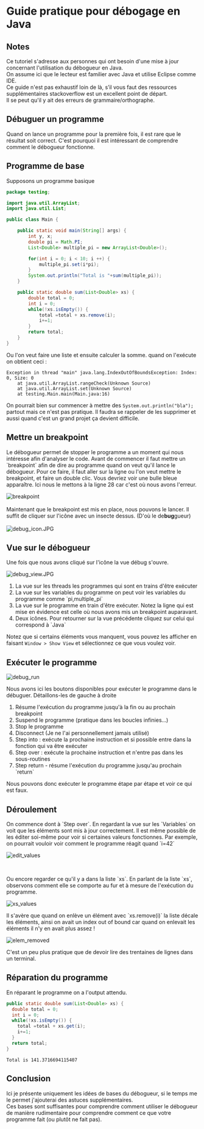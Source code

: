 <h1> Guide pratique pour débogage en Java </h1>

<h2> Notes </h2>
<p>
Ce tutoriel s'adresse aux personnes qui ont besoin d'une mise à jour concernant l'utilisation du débogueur en Java. <br>
On assume ici que le lecteur est familier avec Java et utilise Eclipse comme IDE. <br>
Ce guide n'est pas exhaustif loin de là, s’il vous faut des ressources supplémentaires stackoverflow est un excellent point de départ. <br>
Il se peut qu'il y ait des erreurs de grammaire/orthographe.
</p>
<h2> Débuguer un programme </h2>
<p>
Quand on lance un programme pour la première fois, il est rare que le résultat soit correct. C'est pourquoi il est intéressant de comprendre comment le débogueur fonctionne.
</p>
<h2> Programme de base </h2>
<p>
Supposons un programme basique
</p>

```java
package testing;

import java.util.ArrayList;
import java.util.List;

public class Main {

	public static void main(String[] args) {
		int y, x;
		double pi = Math.PI;
		List<Double> multiple_pi = new ArrayList<Double>();

		for(int i = 0; i < 10; i ++) {
			multiple_pi.set(i*pi);
		}
		System.out.println("Total is "+sum(multiple_pi));
	}

	public static double sum(List<Double> xs) {
		double total = 0;
		int i = 0;
		while(!xs.isEmpty()) {
			total =total + xs.remove(i);
			i+=1;
		}
		return total;
	}
}
```
<p>
Ou l'on veut faire une liste et ensuite calculer la somme.
quand on l'exécute on obtient ceci :
</p>

```
Exception in thread "main" java.lang.IndexOutOfBoundsException: Index: 0, Size: 0
	at java.util.ArrayList.rangeCheck(Unknown Source)
	at java.util.ArrayList.set(Unknown Source)
	at testing.Main.main(Main.java:16)
```
On pourrait bien sur commencer à mettre des `System.out.println("bla");` partout mais ce n'est pas pratique. Il faudra se rappeler de les supprimer et aussi quand c'est un grand projet ça devient difficile.

<h2> Mettre un breakpoint </h2>
<p>
Le débogueur permet de stopper le programme a un moment qui nous intéresse afin d'analyser le code.
Avant de commencer il faut mettre un `breakpoint` afin de dire au programme quand on veut qu'il lance le débogueur.
Pour ce faire, il faut aller sur la ligne ou l'on veut mettre le breakpoint, et faire un double clic. Vous devriez voir une bulle bleue apparaître. Ici nous le mettons à la ligne 28 car c'est où nous avons l'erreur.
</p>

![breakpoint](breakpoint_set.JPG)<br><br>
Maintenant que le breakpoint est mis en place, nous pouvons le lancer. Il suffit de cliquer sur l'icône avec un insecte dessus. (D'où le de**bug**gueur)<br><br>
![debug_icon.JPG](debug_icon.JPG)<br>
<h2>Vue sur le débogueur</h2>
<p>Une fois que nous avons cliqué sur l'icône la vue débug s'ouvre.</p>

![debug_view.JPG](debug_view.JPG)

<p>

<ol>
<li> La vue sur les threads les programmes qui sont en trains d'être exécuter</li>
<li>La vue sur les variables du programme on peut voir les variables du programme comme `pi,multiple_pi`</li>

<li>La vue sur le programme en train d'être exécuter. Notez la ligne qui est mise en évidence est celle où nous avons mis un breakpoint auparavant.</li>
<li>Deux icônes. Pour retourner sur la vue précédente cliquez sur celui qui correspond à `Java` </li>
</ol>

Notez que si certains éléments vous manquent, vous pouvez les afficher en faisant `Window > Show View` et sélectionnez ce que vous voulez voir.
</p>
<h2> Exécuter le programme </h2>

![debug_run](run_db.JPG)

<p>
Nous avons ici les boutons disponibles pour exécuter le programme dans le débuguer. Détaillons-les de gauche à droite
<ol>
<li>Résume l'exécution du programme jusqu'à la fin ou au prochain breakpoint</li>
<li>Suspend le programme (pratique dans les boucles infinies...)</li>
<li>Stop le programme</li>
<li>Disconnect (Je ne l'ai personnellement jamais utilisé)</li>
<li>Step into : exécute la prochaine instruction et si possible entre dans la fonction qui va être exécuter</li>
<li>Step over : exécute la prochaine instruction et n'entre pas dans les sous-routines</li>
<li>Step return - résume l'exécution du programme jusqu'au prochain `return`</li>
</ol>

Nous pouvons donc exécuter le programme étape par étape et voir ce qui est faux.
</p>

<h2> Déroulement </h2>
<p>
On commence dont à `Step over`. En regardant la vue sur les `Variables` on voit que les éléments sont mis à jour correctement. Il est même possible de les éditer soi-même pour voir si certaines valeurs fonctionnes.
Par exemple, on pourrait vouloir voir comment le programme réagit quand `i=42`</p>

![edit_values](edit_values.JPG)

<br>
<p>
Ou encore regarder ce qu'il y a dans la liste `xs`. En parlant de la liste `xs`, observons comment elle se comporte au fur et à mesure de l'exécution du programme.</p>

![xs_values](xs_values.JPG)

<p>
Il s'avère que quand on enlève un élément avec `xs.remove(i)` la liste décale les éléments, ainsi on avait un index out of bound car quand on enlevait les éléments il n'y en avait plus assez !
</p>

![elem_removed](elem_removed.JPG)

<p>C'est un peu plus pratique que de devoir lire des trentaines de lignes dans un terminal.</p>


<h2> Réparation du programme </h2>

En réparant le programme on a l'output attendu.

```java
public static double sum(List<Double> xs) {
  double total = 0;
  int i = 0;
  while(!xs.isEmpty()) {
    total =total + xs.get(i);
    i+=1;
  }
  return total;
}
```

```
Total is 141.3716694115407
```

<h2>Conclusion </h2>
Ici je présente uniquement les idées de bases du débogueur, si le temps me le permet j'ajouterai des astuces supplémentaires. <br>
Ces bases sont suffisantes pour comprendre comment utiliser le débogueur de manière rudimentaire pour comprendre comment ce que votre programme fait (ou plutôt ne fait pas).
